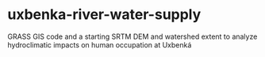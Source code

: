 # uxbenka-river-water-supply
GRASS GIS code and a starting SRTM DEM and watershed extent to analyze hydroclimatic impacts on human occupation at Uxbenká
